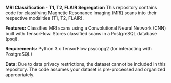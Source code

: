 **MRI Classification - T1, T2, FLAIR Segregation**
This repository contains code for classifying Magnetic Resonance Imaging (MRI) scans into their respective modalities (T1, T2, FLAIR).

**Features:**
Classifies MRI scans using a Convolutional Neural Network (CNN) built with TensorFlow.
Stores classified scans in a PostgreSQL database (psql).

**Requirements:**
Python 3.x
TensorFlow
psycopg2 (for interacting with PostgreSQL)

**Data:**
Due to data privacy restrictions, the dataset cannot be included in this repository.
The code assumes your dataset is pre-processed and organized appropriately.
